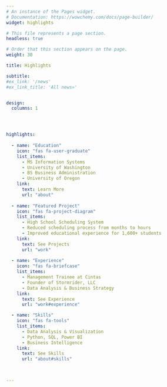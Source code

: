 ```yaml
---
# An instance of the Pages widget.
# Documentation: https://wowchemy.com/docs/page-builder/
widget: highlights

# This file represents a page section.
headless: true

# Order that this section appears on the page.
weight: 30

title: Highlights

subtitle:
#ex_link: '/news'  
#ex_link_title: 'All news»'  


design:
  columns: 1




highlights:
  
  - name: "Education"
    icon: "fas fa-user-graduate"
    list_items:
      - MS Information Systems
      - University of Washington
      - BS Business Administration
      - University of Oregon
    link:
      text: Learn More
      url: "about"
  
  - name: "Featured Project"
    icon: "fas fa-project-diagram"
    list_items:
      - High School Scheduling System
      - Reduced scheduling process from months to hours
      - Improved educational experience for 1,600+ students
    link:
      text: See Projects
      url: "work"
  
  - name: "Experience"
    icon: "fas fa-briefcase"
    list_items:
      - Management Trainee at Cintas
      - Founder of Stormrider, LLC
      - Data Analysis & Business Strategy
    link:
      text: See Experience
      url: "work#experience"

  - name: "Skills"
    icon: "fas fa-tools"
    list_items:
      - Data Analysis & Visualization
      - Python, SQL, Power BI
      - Business Intelligence
    link:
      text: See Skills
      url: "about#skills"

 

---
```

